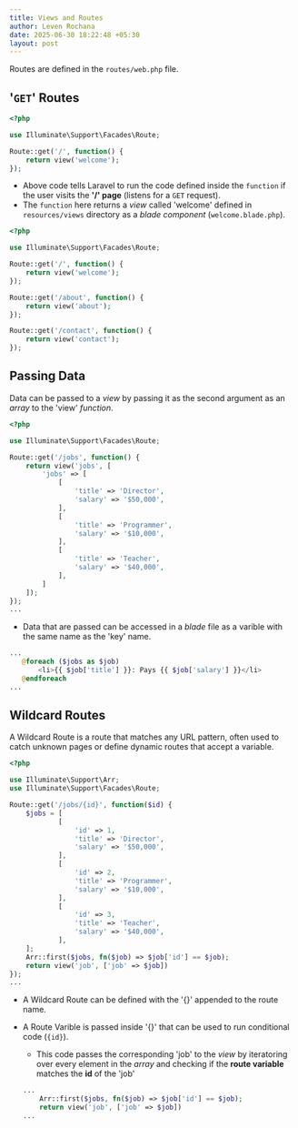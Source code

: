 ```yaml
---
title: Views and Routes
author: Leven Rochana
date: 2025-06-30 18:22:48 +05:30
layout: post
---
```


Routes are defined in the `routes/web.php` file.

## '`GET`' Routes

```php
<?php

use Illuminate\Support\Facades\Route;

Route::get('/', function() {
    return view('welcome');
});
```

- Above code tells Laravel to run the code defined inside the `function` if the user visits the **'/' page** (listens for a `GET` request).
- The `function` here returns a *view* called 'welcome' defined in `resources/views` directory as a *blade component* (`welcome.blade.php`).


```php
<?php

use Illuminate\Support\Facades\Route;

Route::get('/', function() {
    return view('welcome');
});

Route::get('/about', function() {
    return view('about');
});

Route::get('/contact', function() {
    return view('contact');
});
```

## Passing Data

Data can be passed to a *view* by passing it as the second argument as an *array* to the 'view' *function*.

```php
<?php

use Illuminate\Support\Facades\Route;

Route::get('/jobs', function() {
    return view('jobs', [
        'jobs' => [
            [
                'title' => 'Director',
                'salary' => '$50,000',
            ],
            [
                'title' => 'Programmer',
                'salary' => '$10,000',
            ],
            [
                'title' => 'Teacher',
                'salary' => '$40,000',
            ],
        ]
    ]);
});
...
```

 - Data that are passed can be accessed in a *blade* file as a varible with the same name as the 'key' name.

 ```php
...
    @foreach ($jobs as $job)
        <li>{{ $job['title'] }}: Pays {{ $job['salary'] }}</li>
    @endforeach
...
 ```

 ## Wildcard Routes

A Wildcard Route is a route that matches any URL pattern, often used to catch unknown pages or define dynamic routes that accept a variable.

```php
<?php

use Illuminate\Support\Arr;
use Illuminate\Support\Facades\Route;

Route::get('/jobs/{id}', function($id) {
    $jobs = [
            [
                'id' => 1,
                'title' => 'Director',
                'salary' => '$50,000',
            ],
            [
                'id' => 2,
                'title' => 'Programmer',
                'salary' => '$10,000',
            ],
            [
                'id' => 3,
                'title' => 'Teacher',
                'salary' => '$40,000',
            ],
    ];
    Arr::first($jobs, fn($job) => $job['id'] == $job);
    return view('job', ['job' => $job])
});
...
```

 - A Wildcard Route can be defined with the '{}' appended to the route name.
 - A Route Varible is passed inside '{}' that can be used to run conditional code (`{id}`).
    - This code passes the corresponding 'job' to the *view* by iteratoring over every element in the *array* and checking if the **route variable** matches the **id** of the 'job'

    ```php
    ...
        Arr::first($jobs, fn($job) => $job['id'] == $job);
        return view('job', ['job' => $job])
    ...
    ```
